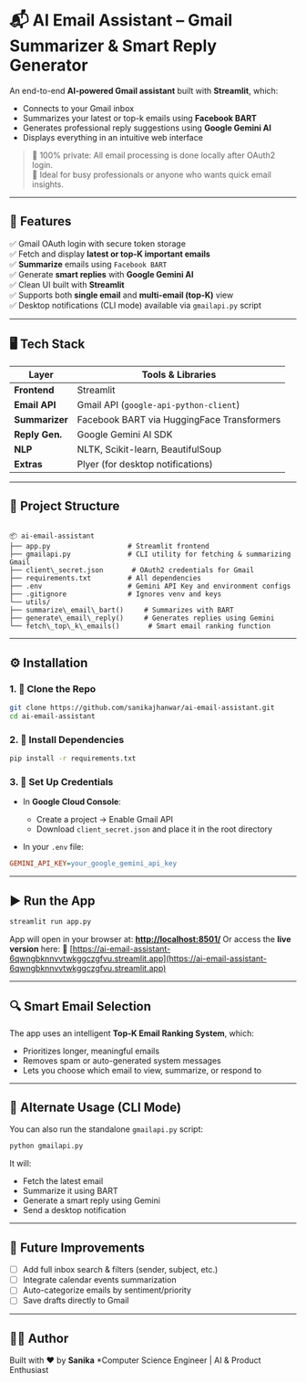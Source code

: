 
# 📬 AI Email Assistant – Gmail Summarizer & Smart Reply Generator

An end-to-end **AI-powered Gmail assistant** built with **Streamlit**, which:
- Connects to your Gmail inbox
- Summarizes your latest or top-k emails using **Facebook BART**
- Generates professional reply suggestions using **Google Gemini AI**
- Displays everything in an intuitive web interface

> 🔐 100% private: All email processing is done locally after OAuth2 login.  
> 🧠 Ideal for busy professionals or anyone who wants quick email insights.

---

## 🚀 Features

✅ Gmail OAuth login with secure token storage  
✅ Fetch and display **latest or top-K important emails**  
✅ **Summarize** emails using `Facebook BART`  
✅ Generate **smart replies** with **Google Gemini AI**  
✅ Clean UI built with **Streamlit**  
✅ Supports both **single email** and **multi-email (top-K)** view  
✅ Desktop notifications (CLI mode) available via `gmailapi.py` script

---

## 🖥️ Tech Stack

| Layer         | Tools & Libraries |
|---------------|-------------------|
| **Frontend**  | Streamlit |
| **Email API** | Gmail API (`google-api-python-client`) |
| **Summarizer**| Facebook BART via HuggingFace Transformers |
| **Reply Gen.**| Google Gemini AI SDK |
| **NLP**       | NLTK, Scikit-learn, BeautifulSoup |
| **Extras**    | Plyer (for desktop notifications) |

---

## 📂 Project Structure

```

📦 ai-email-assistant
├── app.py                   # Streamlit frontend
├── gmailapi.py              # CLI utility for fetching & summarizing Gmail
├── client\_secret.json       # OAuth2 credentials for Gmail
├── requirements.txt         # All dependencies
├── .env                     # Gemini API Key and environment configs
├── .gitignore               # Ignores venv and keys
└── utils/
├── summarize\_email\_bart()     # Summarizes with BART
├── generate\_email\_reply()     # Generates replies using Gemini
└── fetch\_top\_k\_emails()       # Smart email ranking function

````

---

## ⚙️ Installation

### 1. 📁 Clone the Repo

```bash
git clone https://github.com/sanikajhanwar/ai-email-assistant.git
cd ai-email-assistant
````

### 2. 🧪 Install Dependencies

```bash
pip install -r requirements.txt
```

### 3. 🔐 Set Up Credentials

* In **Google Cloud Console**:

  * Create a project → Enable Gmail API
  * Download `client_secret.json` and place it in the root directory

* In your `.env` file:

```ini
GEMINI_API_KEY=your_google_gemini_api_key
```

---

## ▶️ Run the App

```bash
streamlit run app.py
```

App will open in your browser at:
**[http://localhost:8501/](http://localhost:8501/)**
Or access the **live version** here:
🔗 [https://ai-email-assistant-6qwngbknnvvtwkggczgfvu.streamlit.app](https://ai-email-assistant-6qwngbknnvvtwkggczgfvu.streamlit.app)

---

## 🔍 Smart Email Selection

The app uses an intelligent **Top-K Email Ranking System**, which:

* Prioritizes longer, meaningful emails
* Removes spam or auto-generated system messages
* Lets you choose which email to view, summarize, or respond to

---

## 🧪 Alternate Usage (CLI Mode)

You can also run the standalone `gmailapi.py` script:

```bash
python gmailapi.py
```

It will:

* Fetch the latest email
* Summarize it using BART
* Generate a smart reply using Gemini
* Send a desktop notification

---

## 🎯 Future Improvements

* [ ] Add full inbox search & filters (sender, subject, etc.)
* [ ] Integrate calendar events summarization
* [ ] Auto-categorize emails by sentiment/priority
* [ ] Save drafts directly to Gmail

---

## 👩‍💻 Author

Built with ❤️ by **Sanika**
*Computer Science Engineer | AI & Product Enthusiast

```


